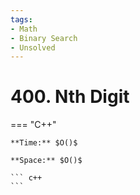 ```yaml
---
tags:
- Math
- Binary Search
- Unsolved
---
```



# 400. Nth Digit

=== "C++"

    **Time:** $O()$

    **Space:** $O()$

    ``` c++
    ```